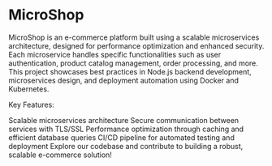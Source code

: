 # MicroShop
MicroShop is an e-commerce platform built using a scalable microservices architecture, designed for performance optimization and enhanced security. Each microservice handles specific functionalities such as user authentication, product catalog management, order processing, and more. This project showcases best practices in Node.js backend development, microservices design, and deployment automation using Docker and Kubernetes.

Key Features:

Scalable microservices architecture
Secure communication between services with TLS/SSL
Performance optimization through caching and efficient database queries
CI/CD pipeline for automated testing and deployment
Explore our codebase and contribute to building a robust, scalable e-commerce solution!
